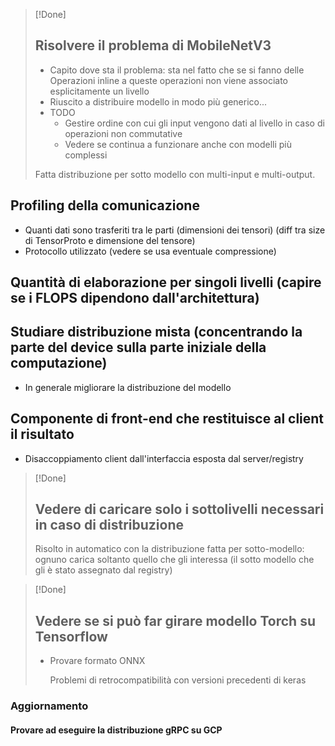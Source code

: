 > [!Done]
> ## Risolvere il problema di MobileNetV3
>  * Capito dove sta il problema: sta nel fatto che se si fanno delle Operazioni inline a queste operazioni non viene associato esplicitamente un livello
>  * Riuscito a distribuire modello in modo più generico...
> * TODO 
> 	* Gestire ordine con cui gli input vengono dati al livello in caso di operazioni non commutative
> 	* Vedere se continua a funzionare anche con modelli più complessi
> 
> Fatta distribuzione per sotto modello con multi-input e multi-output.


## Profiling della comunicazione
* Quanti dati sono trasferiti tra le parti (dimensioni dei tensori) (diff tra size di TensorProto e dimensione del tensore)
* Protocollo utilizzato (vedere se usa eventuale compressione)

## Quantità di elaborazione per singoli livelli (capire se i FLOPS dipendono dall'architettura)

## Studiare distribuzione mista (concentrando la parte del device sulla parte iniziale della computazione)
* In generale migliorare la distribuzione del modello

## Componente di front-end che restituisce al client il risultato
* Disaccoppiamento client dall'interfaccia esposta dal server/registry

> [!Done]
> ## Vedere di caricare solo i sottolivelli necessari in caso di distribuzione
> Risolto in automatico con la distribuzione fatta per sotto-modello: ognuno carica soltanto quello che gli interessa (il sotto modello che gli è stato assegnato dal registry)

> [!Done]
> ## Vedere se si può far girare modello Torch su Tensorflow
> * Provare formato ONNX
> 
>   Problemi di retrocompatibilità con versioni precedenti di keras




### Aggiornamento

#### Provare ad eseguire la distribuzione gRPC su GCP